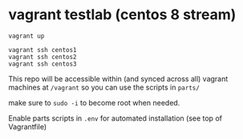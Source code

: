 # vagrant testlab (centos 8 stream)

```
vagrant up

vagrant ssh centos1
vagrant ssh centos2
vagrant ssh centos3
```

This repo will be accessible within (and synced across all) vagrant machines at
`/vagrant` so you can use the scripts in `parts/` 

make sure to `sudo -i` to become root when needed.

Enable parts scripts in `.env` for automated installation (see top of Vagrantfile)
